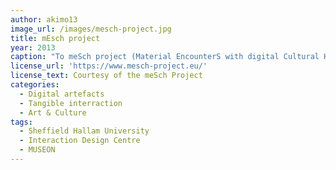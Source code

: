 ```yaml
---
author: akimo13
image_url: /images/mesch-project.jpg
title: mEsch project
year: 2013
caption: "Το meSch project (Material EncounterS with digital Cultural Heritage) ήταν ένα χρηματοδοτούμενο από την Ε.Ε. πρόγραμμα που είχε ως στόχο τη σχεδίασση, ανάπτυξη και αξιοποίηση εργαλείων για τη δημιουργία απτών διαδραστικών εμπειριών οι οποίες συνδυάζουν το φυσκό χώρο των μουσείων με τις ψηφιακές πληροφορίες. Με τη χρήση του meSch toolkit υπεύθυνοι μουσείων και εκθέσεων μπορούσαν να δημιουργήσουν πρωτότυπους τρόπους αλληλεπίδρασης με τα εκθέματα με τη χρήση ψηφιακών διαδραστικών τεχνολογιών."
license_url: 'https://www.mesch-project.eu/'
license_text: Courtesy of the meSch Project
categories:
  - Digital artefacts
  - Tangible interraction
  - Art & Culture
tags:
  - Sheffield Hallam University
  - Interaction Design Centre
  - MUSEON 
---
```

